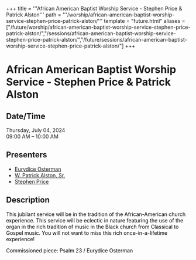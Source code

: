 +++
title = '''African American Baptist Worship Service - Stephen Price & Patrick Alston'''
path = '''/worship/african-american-baptist-worship-service-stephen-price-patrick-alston/'''
template = "future.html"
aliases = ["/future/worship/african-american-baptist-worship-service-stephen-price-patrick-alston/","/sessions/african-american-baptist-worship-service-stephen-price-patrick-alston/","/future/sessions/african-american-baptist-worship-service-stephen-price-patrick-alston/"]
+++

<h1>African American Baptist Worship Service - Stephen Price & Patrick Alston</h1>

<h2>Date/Time</h2>
<p>Thursday, July 04, 2024<br>
09:00 AM – 10:00 AM</p>
<h2>Presenters</h2>
<ul>
<li><a href="/composers/eurydice-osterman/">Eurydice Osterman</a></li>
<li><a href="/performers/w-patrick-alston-sr/">W. Patrick Alston, Sr.</a></li>
<li><a href="/performers/stephen-price/">Stephen Price</a></li>
</ul>
<h2>Description</h2>

<div class="ag87-crtemvc-hsbk"><div class="css-vsf5of"><p class="carina-rte-public-DraftStyleDefault-block"><span style="color: rgb(0,0,0);">This jubilant service will be in the tradition of the African-American church experience. This service will be eclectic in nature featuring the use of the organ in the rich tradition of music in the Black church from Classical to Gospel music. You will not want to miss this rich once-in-a-lifetime experience! <span style="font-weight: bold;"> </span></span></p><p class="carina-rte-public-DraftStyleDefault-block"><span style="color: rgb(0,0,0);">Commissioned piece: Psalm 23 / Eurydice Osterman</span></p></div></div>


